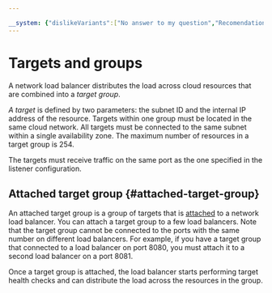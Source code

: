 ```yaml
---

__system: {"dislikeVariants":["No answer to my question","Recomendations didn't help","The content doesn't match title","Other"]}
---
```

# Targets and groups

A network load balancer distributes the load across cloud resources that are combined into a *target group*.

*A target* is defined by two parameters: the subnet ID and the internal IP address of the resource. Targets within one group must be located in the same cloud network. All targets must be connected to the same subnet within a single availability zone. The maximum number of resources in a target group is 254.

The targets must receive traffic on the same port as the one specified in the listener configuration.

## Attached target group {#attached-target-group}

An attached target group is a group of targets that is [attached](../operations/target-group-attach.md) to a network load balancer. You can attach a target group to a few load balancers. Note that the target group cannot be connected to the ports with the same number on different load balancers. For example, if you have a target group that connected to a load balancer on port 8080, you must attach it to a second load balancer on a port 8081. 

Once a target group is attached, the load balancer starts performing target health checks and can distribute the load across the resources in the group.

